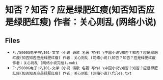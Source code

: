# 知否？知否？应是绿肥红瘦(知否知否应是绿肥红瘦) 作者：关心则乱 (网络小说)

## Files

- `F:/5000G电子书\I01-文学（小说 诗歌 名著 写作）\中国小说\知否？知否？应是绿肥红瘦(知否知否应是绿肥红瘦) 作者：关心则乱 (网络小说)\知否？知否？应是绿肥红瘦 作者：关心则乱 (网络小说完结).mobi`
- `F:/5000G电子书\I01-文学（小说 诗歌 名著 写作）\中国小说\知否？知否？应是绿肥红瘦(知否知否应是绿肥红瘦) 作者：关心则乱 (网络小说)\files.txt`
